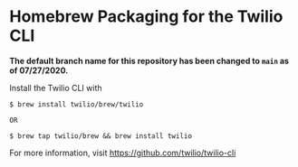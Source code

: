 # Homebrew Packaging for the Twilio CLI

**The default branch name for this repository has been changed to `main` as of 07/27/2020.**

Install the Twilio CLI with

    $ brew install twilio/brew/twilio

    OR

    $ brew tap twilio/brew && brew install twilio

For more information, visit https://github.com/twilio/twilio-cli
